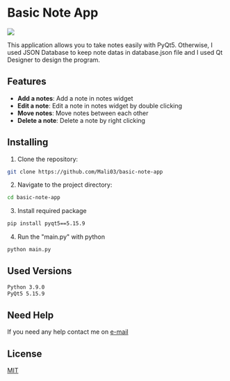 # Basic Note App

![](https://i.imgur.com/oIfH4PG.gif)

This application allows you to take notes easily with PyQt5. Otherwise, I used JSON Database to keep note datas in database.json file and I used Qt Designer to design the program.

## Features

-   **Add a notes**: Add a note in notes widget
-   **Edit a note**: Edit a note in notes widget by double clicking
-   **Move notes**: Move notes between each other
-   **Delete a note**: Delete a note by right clicking

## Installing

1.  Clone the repository:

```bash
git clone https://github.com/Mali03/basic-note-app
```

2.  Navigate to the project directory:

```bash
cd basic-note-app
```

3.  Install required package
```bash
pip install pyqt5==5.15.9
```

4.  Run the "main.py" with python

```bash
python main.py
```

## Used Versions
```bash
Python 3.9.0
PyQt5 5.15.9
```

## Need Help
If you need any help contact me on [e-mail](mailto:mehmetaligunalay@gmail.com)

## License

[MIT](https://choosealicense.com/licenses/mit/)
